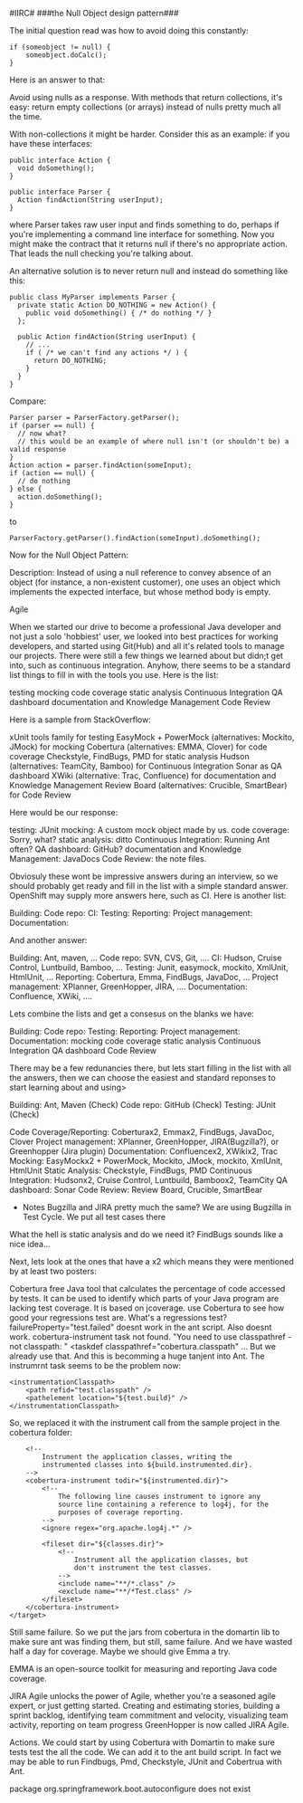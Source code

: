 

#IIRC#
###the Null Object design pattern###

The initial question read was how to avoid doing this constantly:
```
if (someobject != null) {
    someobject.doCalc();
}
```
Here is an answer to that:

Avoid using nulls as a response. With methods that return collections, it's easy: return empty collections (or arrays) instead of nulls pretty much all the time.

With non-collections it might be harder. Consider this as an example: if you have these interfaces:
```
public interface Action {
  void doSomething();
}

public interface Parser {
  Action findAction(String userInput);
}
```
where Parser takes raw user input and finds something to do, perhaps if you're implementing a command line interface for something. Now you might make the contract that it returns null if there's no appropriate action. That leads the null checking you're talking about.

An alternative solution is to never return null and instead do something like this:
```
public class MyParser implements Parser {
  private static Action DO_NOTHING = new Action() {
    public void doSomething() { /* do nothing */ }
  };

  public Action findAction(String userInput) {
    // ...
    if ( /* we can't find any actions */ ) {
      return DO_NOTHING;
    }
  }
}
```
Compare:
```
Parser parser = ParserFactory.getParser();
if (parser == null) {
  // now what?
  // this would be an example of where null isn't (or shouldn't be) a valid response
}
Action action = parser.findAction(someInput);
if (action == null) {
  // do nothing
} else {
  action.doSomething();
}
```
to
```
ParserFactory.getParser().findAction(someInput).doSomething();
```

Now for the Null Object Pattern:

Description: Instead of using a null reference to convey absence of an object (for instance, a non-existent customer), one uses an object which implements the expected interface, but whose method body is empty. 

Agile

When we started our drive to become a professional Java developer and not just a solo 'hobbiest' user, we looked into best practices for working developers, and started using Git(Hub) and all it's related tools to manage our projects.  There were still a few things we learned about but didn;t get into, such as continuous integration.  Anyhow, there seems to be a standard list things to fill in with the tools you use.  Here is the list:

testing
mocking
code coverage
static analysis
Continuous Integration
QA dashboard
documentation and Knowledge Management
Code Review

Here is a sample from StackOverflow:

xUnit tools family for testing
EasyMock + PowerMock (alternatives: Mockito, JMock) for mocking
Cobertura (alternatives: EMMA, Clover) for code coverage
Checkstyle, FindBugs, PMD for static analysis
Hudson (alternatives: TeamCity, Bamboo) for Continuous Integration
Sonar as QA dashboard
XWiki (alternative: Trac, Confluence) for documentation and Knowledge Management
Review Board (alternatives: Crucible, SmartBear) for Code Review

Here would be our response:

testing: JUnit
mocking: A custom mock object made by us.
code coverage:  Sorry, what?
static analysis: ditto
Continuous Integration: Running Ant often?
QA dashboard: GitHub?
documentation and Knowledge Management: JavaDocs
Code Review: the note files.

Obviosuly these wont be impressive answers during an interview, so we should probably get ready and fill in the list with a simple standard answer.  OpenShift may supply more answers here, such as CI.  Here is another list:

Building:
Code repo:
CI: 
Testing:
Reporting: 
Project management: 
Documentation: 

And another answer:

Building: Ant, maven, ...
Code repo: SVN, CVS, Git, ....
CI: Hudson, Cruise Control, Luntbuild, Bamboo, ...
Testing: Junit, easymock, mockito, XmlUnit, HtmlUnit, ...
Reporting: Cobertura, Emma, FindBugs, JavaDoc, ...
Project management: XPlanner, GreenHopper, JIRA, ....
Documentation: Confluence, XWiki, ....

Lets combine the lists and get a consesus on the blanks we have:

Building:
Code repo:
Testing:
Reporting: 
Project management: 
Documentation: 
mocking
code coverage
static analysis
Continuous Integration
QA dashboard
Code Review

There may be a few redunancies there, but lets start filling in the list with all the answers, then we can choose the easiest and standard reponses to start learning about and using>

Building: Ant, Maven (Check)
Code repo: GitHub (Check)
Testing: JUnit (Check)

Code Coverage/Reporting: Coberturax2, Emmax2, FindBugs, JavaDoc, Clover
Project management: XPlanner, GreenHopper, JIRA(Bugzilla?), or Greenhopper (Jira plugin)
Documentation: Confluencex2, XWikix2, Trac
Mocking: EasyMockx2 + PowerMock, Mockito, JMock, mockito, XmlUnit, HtmlUnit
Static Analysis: Checkstyle, FindBugs, PMD 
Continuous Integration: Hudsonx2, Cruise Control, Luntbuild, Bamboox2, TeamCity
QA dashboard: Sonar 
Code Review: Review Board, Crucible, SmartBear 

- Notes
Bugzilla and JIRA pretty much the same?
We are using Bugzilla in Test Cycle. We put all test cases there

What the hell is static analysis and do we need it?  FindBugs sounds like a nice idea...

Next, lets look at the ones that have a x2 which means they were mentioned by at least two posters:

Cobertura
free Java tool that calculates the percentage of code accessed by tests. It can be used to identify which parts of your Java program are lacking test coverage. It is based on jcoverage.
use Cobertura to see how good your
regressions test are. 
What's a regressions test?
failureProperty="test.failed" doesnt work in the ant script.
<sysproperty key="net.sourceforge.cobertura.datafile" file="${basedir}/cobertura.ser" />
Also doesnt work.
cobertura-instrument task not found.
"You need to use classpathref - not classpath: "
<taskdef classpathref="cobertura.classpath" ... 
But we already use that.  And this is becomming a huge tanjent into Ant.  The instrumrnt task seems to be the problem now:
<target name="instrument" depends="compile"> 
<cobertura-instrument todir="${instrumented.dir}">
    <includeclasses regex=".*" />
    <excludeclasses regex=".*\.Test.*" />

    <instrumentationClasspath>
        <path refid="test.classpath" />
        <pathelement location="${test.build}" />
    </instrumentationClasspath>
</cobertura-instrument>
</target> 

So, we replaced it with the instrument call from the sample project in the cobertura folder:

<target name="instrument" depends="init,compile">
		<!--
			Remove the coverage data file and any old instrumentation.
		-->
		<delete file="cobertura.ser"/>
		<delete dir="${instrumented.dir}" />

		<!--
			Instrument the application classes, writing the
			instrumented classes into ${build.instrumented.dir}.
		-->
		<cobertura-instrument todir="${instrumented.dir}">
			<!--
				The following line causes instrument to ignore any
				source line containing a reference to log4j, for the
				purposes of coverage reporting.
			-->
			<ignore regex="org.apache.log4j.*" />

			<fileset dir="${classes.dir}">
				<!--
					Instrument all the application classes, but
					don't instrument the test classes.
				-->
				<include name="**/*.class" />
				<exclude name="**/*Test.class" />
			</fileset>
		</cobertura-instrument>
	</target>
Still same failure.  So we put the jars from cobertura in the domartin lib to make sure ant was finding them, but still, same failure.  And we have wasted half a day for coverage.  Maybe we should give Emma a try.


EMMA is an open-source toolkit for measuring and reporting Java code coverage.

JIRA Agile unlocks the power of Agile, whether you're a seasoned agile expert, or just getting started.  Creating and estimating stories, building a sprint backlog, identifying team commitment and velocity, visualizing team activity, reporting on team progress
GreenHopper is now called JIRA Agile.


Actions.  We could start by using Cobertura with Domartin to make sure tests test the all the code.  We can add it to the ant build script.  In fact we may be able to run Findbugs, Pmd, Checkstyle, JUnit and Cobertrua with Ant.


package org.springframework.boot.autoconfigure does not exist


